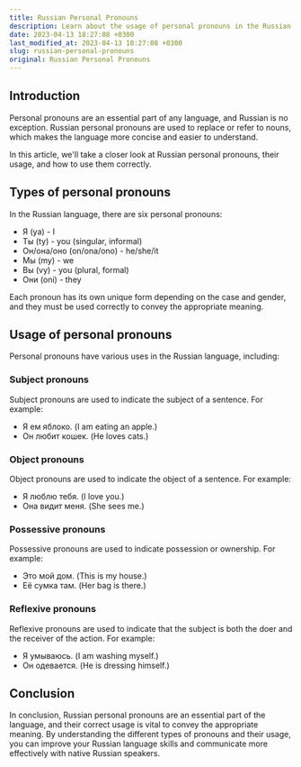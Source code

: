 ```yaml
---
title: Russian Personal Pronouns
description: Learn about the usage of personal pronouns in the Russian language.
date: 2023-04-13 18:27:08 +0300
last_modified_at: 2023-04-13 18:27:08 +0300
slug: russian-personal-pronouns
original: Russian Personal Pronouns
---
```

## Introduction

Personal pronouns are an essential part of any language, and Russian is no exception. Russian personal pronouns are used to replace or refer to nouns, which makes the language more concise and easier to understand.

In this article, we'll take a closer look at Russian personal pronouns, their usage, and how to use them correctly.

## Types of personal pronouns

In the Russian language, there are six personal pronouns:

- Я (ya) - I
- Ты (ty) - you (singular, informal)
- Он/она/оно (on/ona/ono) - he/she/it
- Мы (my) - we
- Вы (vy) - you (plural, formal)
- Они (oni) - they

Each pronoun has its own unique form depending on the case and gender, and they must be used correctly to convey the appropriate meaning.

## Usage of personal pronouns

Personal pronouns have various uses in the Russian language, including:

### Subject pronouns

Subject pronouns are used to indicate the subject of a sentence. For example:

- Я ем яблоко. (I am eating an apple.)
- Он любит кошек. (He loves cats.)

### Object pronouns

Object pronouns are used to indicate the object of a sentence. For example:

- Я люблю тебя. (I love you.)
- Она видит меня. (She sees me.)

### Possessive pronouns

Possessive pronouns are used to indicate possession or ownership. For example:

- Это мой дом. (This is my house.)
- Её сумка там. (Her bag is there.)

### Reflexive pronouns

Reflexive pronouns are used to indicate that the subject is both the doer and the receiver of the action. For example:

- Я умываюсь. (I am washing myself.)
- Он одевается. (He is dressing himself.)

## Conclusion

In conclusion, Russian personal pronouns are an essential part of the language, and their correct usage is vital to convey the appropriate meaning. By understanding the different types of pronouns and their usage, you can improve your Russian language skills and communicate more effectively with native Russian speakers.